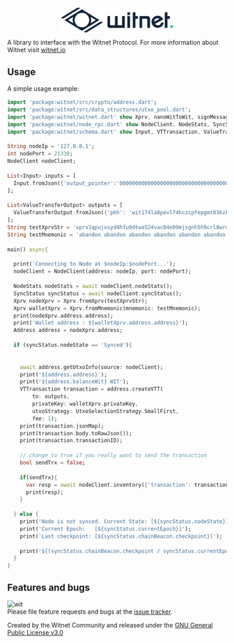 <img src="https://github.com/witnet/website/blob/master/assets/images/witnet_logo.svg"
alt="wit"
style="
display: block;
margin-left: auto;
margin-right: auto;
width: 51%;"
/>

A library to interface with the Witnet Protocol.
For more information about Witnet visit [witnet.io][witnet_io]
## Usage

A simple usage example:

```dart
import 'package:witnet/src/crypto/address.dart';
import 'package:witnet/src/data_structures/utxo_pool.dart';
import 'package:witnet/witnet.dart' show Xprv, nanoWitToWit, signMessage, verify;
import 'package:witnet/node_rpc.dart' show NodeClient, NodeStats, SyncStatus;
import 'package:witnet/schema.dart' show Input, VTTransaction, ValueTransferOutput;

String nodeIp = '127.0.0.1';
int nodePort = 21338;
NodeClient nodeClient;

List<Input> inputs = [
  Input.fromJson({'output_pointer':'0000000000000000000000000000000000000000000000000000000000000000:1'}),
];

List<ValueTransferOutput> outputs = [
  ValueTransferOutput.fromJson({'pkh': 'wit174la8pevl74hczcpfepgmt036zkmjen4hu8zzs', 'time_lock': 0, 'value': 1000000000,}),
];
String testXprvStr = 'xprv1qpujxsyd4hfu0dtwa524vac84e09mjsgnh5h9crl8wrqg58z5wmsuqqcxlqmar3fjhkprndzkpnp2xlze76g4hu7g7c4r4r2m2e6y8xlvu566tn6';
String testMnemonic = 'abandon abandon abandon abandon abandon abandon abandon abandon abandon abandon abandon about';

main() async{

  print('Connecting to Node at $nodeIp:$nodePort...');
  nodeClient = NodeClient(address: nodeIp, port: nodePort);

  NodeStats nodeStats = await nodeClient.nodeStats();
  SyncStatus syncStatus = await nodeClient.syncStatus();
  Xprv nodeXprv = Xprv.fromXprv(testXprvStr);
  Xprv walletXprv = Xprv.fromMnemonic(mnemonic: testMnemonic);
  print(nodeXprv.address.address);
  print('Wallet address : ${walletXprv.address.address}');
  Address address = nodeXprv.address;

  if (syncStatus.nodeState == 'Synced'){


    await address.getUtxoInfo(source: nodeClient);
    print('${address.address}');
    print('${address.balanceWit} WIT');
    VTTransaction transaction = address.createVTT(
        to: outputs,
        privateKey: walletXprv.privateKey,
        utxoStrategy: UtxoSelectionStrategy.SmallFirst,
        fee: 1);
    print(transaction.jsonMap);
    print(transaction.body.toRawJson());
    print(transaction.transactionID);

    // change to true if you really want to send the transaction
    bool sendTrx = false;

    if(sendTrx){
      var resp = await nodeClient.inventory({'transaction': transaction.jsonMap});
      print(resp);
    }

  } else {
    print('Node is not synced. Current State: [${syncStatus.nodeState}]');
    print('Current Epoch:   [${syncStatus.currentEpoch}]');
    print('Last checkpoint: [${syncStatus.chainBeacon.checkpoint}]');

    print('${(syncStatus.chainBeacon.checkpoint / syncStatus.currentEpoch) * 100} % synced.');
  }
}
```

## Features and bugs
<img src="../api/static-assets/community.svg"
alt="wit"
style="
display: block;
margin-right: auto;
width: 30%;"
/>
Please file feature requests and bugs at the [issue tracker][tracker].

Created by the Witnet Community and released under the [GNU General Public License v3.0][license]

[witnet_io]: https://witnet.io
[witnet_github]: https://github.com/witnet
[tracker]: https://github.com/parodyBit/witnet/issues
[license]: https://github.com/parodyBit/witnet/blob/main/LICENSE
[pointy_castle]: https://pub.dev/packages/pointycastle

